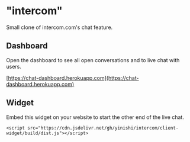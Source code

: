 # "intercom"

Small clone of intercom.com's chat feature.

## Dashboard

Open the dashboard to see all open conversations and to live chat with users.

[https://chat-dashboard.herokuapp.com](https://chat-dashboard.herokuapp.com)

## Widget

Embed this widget on your website to start the other end of the live chat.

```
<script src="https://cdn.jsdelivr.net/gh/yinishi/intercom/client-widget/build/dist.js"></script>
```
